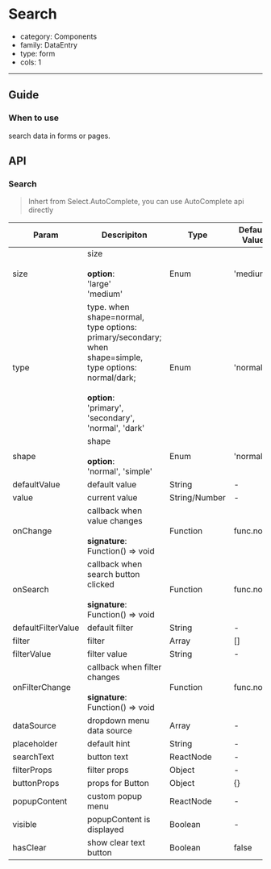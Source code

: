 # Search

-   category: Components
-   family: DataEntry
-   type: form
-   cols: 1

---

## Guide

### When to use

search data in forms or pages.

## API

### Search

> Inhert from  Select.AutoComplete, you can use AutoComplete api directly

| Param | Descripiton  | Type  | Default Value |
| ------------------ | -------------------------------------------------------------------------------------------------------------------------- | ------------- | --------- |
| size               | size<br><br>**option**:<br>'large'<br>'medium'                                                                       | Enum          | 'medium'  |
| type               | type. when shape=normal, type options: primary/secondary; when shape=simple, type options: normal/dark;<br><br>**option**:<br>'primary', 'secondary', 'normal', 'dark' | Enum          | 'normal'  |
| shape              | shape<br><br>**option**:<br>'normal', 'simple'                                                                                   | Enum          | 'normal'  |
| defaultValue       | default value                                                                                                                    | String        | -         |
| value              | current value                                                                                                                      | String/Number | -         |
| onChange           | callback when value changes<br><br>**signature**:<br>Function() => void                                             | Function      | func.noop |
| onSearch           | callback when search button clicked<br><br>**signature**:<br>Function() => void                                     | Function      | func.noop |
| defaultFilterValue | default filter                                                                                                      | String        | -         |
| filter             | filter                                                                                                               | Array         | \[]       |
| filterValue        | filter value                                                                                                         | String        | -         |
| onFilterChange     | callback when filter changes<br><br>**signature**:<br>Function() => void                                             | Function      | func.noop |
| dataSource         | dropdown menu data source                                                                                            | Array         | -         |
| placeholder        | default hint                                                                                                                       | String        | -         |
| searchText         | button  text                                                                                                               | ReactNode     | -         |
| filterProps        | filter props                                                                                                                  | Object        | -         |
| buttonProps        | props for Button                                                                                                                    | Object        | {}        |
| popupContent       | custom popup menu                                                                                                                 | ReactNode     | -         |
| visible            | popupContent is displayed                                                                                                                 | Boolean       | -         |
| hasClear           | show clear text button                                                                                                                   | Boolean       | false     |
